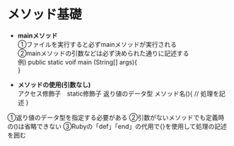 # メソッド基礎

- **mainメソッド**  
  ①ファイルを実行すると必ずmainメソッドが実行される    
  ②mainメソッドの引数などは必ず決められた通りに記述する
  <br>
  例)
  public static voif main (String[] args){  
  }

- **メソッドの使用(引数なし)**  
  アクセス修飾子&emsp;static修飾子 返り値のデータ型 メソッド名(){
  //  処理を記述
  }

①返り値のデータ型を指定する必要がある
②引数がないメソッドでも定義時の()は省略できない
③Rubyの「def」「end」の代用で{}を使用して処理の記述を囲む
